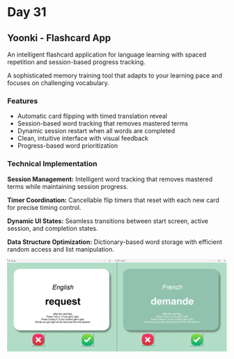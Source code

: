 # Day 31

## Yoonki - Flashcard App

An intelligent flashcard application for language learning with spaced repetition and session-based progress tracking.

A sophisticated memory training tool that adapts to your learning pace and focuses on challenging vocabulary.

### Features

- Automatic card flipping with timed translation reveal
- Session-based word tracking that removes mastered terms
- Dynamic session restart when all words are completed
- Clean, intuitive interface with visual feedback
- Progress-based word prioritization

### Technical Implementation

**Session Management:** Intelligent word tracking that removes mastered terms while maintaining session progress.

**Timer Coordination:** Cancellable flip timers that reset with each new card for precise timing control.

**Dynamic UI States:** Seamless transitions between start screen, active session, and completion states.

**Data Structure Optimization:** Dictionary-based word storage with efficient random access and list manipulation.

![Yoonki Flashcard App](images/yoonkiFlashcards.png)
